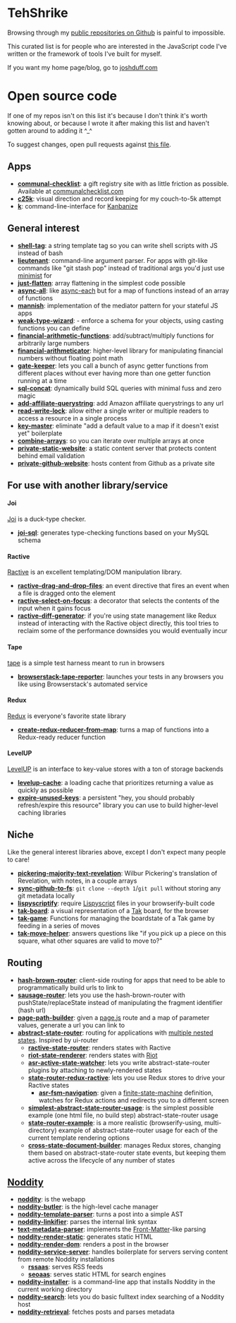 # TehShrike

Browsing through my [public repositories on Github](https://github.com/TehShrike?tab=repositories) is painful to impossible.

This curated list is for people who are interested in the JavaScript code I've written or the framework of tools I've built for myself.

If you want my home page/blog, go to [joshduff.com](http://joshduff.com/)

# Open source code

If one of my repos isn't on this list it's because I don't think it's worth knowing about, or because I wrote it after making this list and haven't gotten around to adding it ^_^

To suggest changes, open pull requests against [this file](https://github.com/TehShrike/tehshrike.github.io/blob/master/index.md).

## Apps

- **[communal-checklist](https://github.com/TehShrike/communal-checklist)**: a gift registry site with as little friction as possible.  Available at [communalchecklist.com](http://communalchecklist.com/)
- **[c25k](https://github.com/TehShrike/c25k)**: visual direction and record keeping for my couch-to-5k attempt
- **[k](https://github.com/TehShrike/k)**: command-line-interface for [Kanbanize](https://kanbanize.com/)

## General interest

- **[shell-tag](https://github.com/TehShrike/shell-tag)**: a string template tag so you can write shell scripts with JS instead of bash
- **[lieutenant](https://github.com/TehShrike/lieutenant)**: command-line argument parser.  For apps with git-like commands like "git stash pop" instead of traditional args you'd just use [minimist](https://github.com/substack/minimist) for
- **[just-flatten](https://github.com/TehShrike/just-flatten)**: array flattening in the simplest code possible
- **[async-all](https://github.com/TehShrike/async-all)**: like [async-each](https://github.com/paulmillr/async-each) but for a map of functions instead of an array of functions
- **[mannish](https://github.com/TehShrike/mannish)**: implementation of the mediator pattern for your stateful JS apps
- **[weak-type-wizard](https://github.com/TehShrike/weak-type-wizard)**: - enforce a schema for your objects, using casting functions you can define
- **[financial-arithmetic-functions](https://github.com/TehShrike/financial-arithmetic-functions)**: add/subtract/multiply functions for arbitrarily large numbers
- **[financial-arithmeticator](https://github.com/TehShrike/financial-arithmeticator)**: higher-level library for manipulating financial numbers without floating point math
- **[gate-keeper](https://github.com/TehShrike/gate-keeper)**: lets you call a bunch of async getter functions from different places without ever having more than one getter function running at a time
- **[sql-concat](https://github.com/TehShrike/sql-concat)**: dynamically build SQL queries with minimal fuss and zero magic
- **[add-affiliate-querystring](https://github.com/TehShrike/add-affiliate-querystring)**: add Amazon affiliate querystrings to any url
- **[read-write-lock](https://github.com/TehShrike/read-write-lock)**: allow either a single writer or multiple readers to access a resource in a single process
- **[key-master](https://github.com/TehShrike/key-master)**: eliminate "add a default value to a map if it doesn't exist yet" boilerplate
- **[combine-arrays](https://github.com/TehShrike/combine-arrays)**: so you can iterate over multiple arrays at once
- **[private-static-website](https://github.com/TehShrike/private-static-website)**: a static content server that protects content behind email validation
- **[private-github-website](https://github.com/TehShrike/private-github-website)**: hosts content from Github as a private site

## For use with another library/service

#### Joi

[Joi](https://github.com/hapijs/joi) is a duck-type checker.

- **[joi-sql](https://github.com/TehShrike/joi-sql)**: generates type-checking functions based on your MySQL schema

#### Ractive

[Ractive](http://www.ractivejs.org/) is an excellent templating/DOM manipulation library.

- **[ractive-drag-and-drop-files](https://github.com/TehShrike/ractive-drag-and-drop-files)**: an event directive that fires an event when a file is dragged onto the element
- **[ractive-select-on-focus](https://github.com/TehShrike/ractive-select-on-focus)**: a decorator that selects the contents of the input when it gains focus
- **[ractive-diff-generator](https://github.com/TehShrike/ractive-diff-generator)**: if you're using state management like Redux instead of interacting with the Ractive object directly, this tool tries to reclaim some of the performance downsides you would eventually incur

#### Tape

[tape](https://github.com/substack/tape) is a simple test harness meant to run in browsers

- **[browserstack-tape-reporter](https://github.com/TehShrike/browserstack-tape-reporter)**: launches your tests in any browsers you like using Browserstack's automated service

#### Redux

[Redux](http://redux.js.org/) is everyone's favorite state library

- **[create-redux-reducer-from-map](https://github.com/TehShrike/create-redux-reducer-from-map)**: turns a map of functions into a Redux-ready reducer function

#### LevelUP

[LevelUP](https://github.com/Level/levelup) is an interface to key-value stores with a ton of storage backends

- **[levelup-cache](https://github.com/TehShrike/levelup-cache)**: a loading cache that prioritizes returning a value as quickly as possible
- **[expire-unused-keys](https://github.com/TehShrike/expire-unused-keys)**: a persistent "hey, you should probably refresh/expire this resource" library you can use to build higher-level caching libraries


## Niche

Like the general interest libraries above, except I don't expect many people to care!

- **[pickering-majority-text-revelation](https://github.com/TehShrike/pickering-majority-text-revelation)**: Wilbur Pickering's translation of Revelation, with notes, in a couple arrays
- **[sync-github-to-fs](https://github.com/TehShrike/sync-github-to-fs)**: `git clone --depth 1`/`git pull` without storing any git metadata locally
- **[lispyscriptify](https://github.com/TehShrike/lispyscriptify)**: require [Lispyscript](http://lispyscript.com/) files in your browserify-built code
- **[tak-board](https://github.com/TehShrike/tak-board)**: a visual representation of a [Tak](http://cheapass.com/tak/) board, for the browser
- **[tak-game](https://github.com/TehShrike/tak-game)**: Functions for managing the boardstate of a Tak game by feeding in a series of moves
- **[tak-move-helper](https://github.com/TehShrike/tak-move-helper)**: answers questions like "if you pick up a piece on this square, what other squares are valid to move to?"

## Routing

- **[hash-brown-router](https://github.com/TehShrike/hash-brown-router)**: client-side routing for apps that need to be able to programmatically build urls to link to
- **[sausage-router](https://github.com/TehShrike/sausage-router)**: lets you use the hash-brown-router with pushState/replaceState instead of manipulating the fragment identifier (hash url)
- **[page-path-builder](https://github.com/TehShrike/page-path-builder)**: given a [page.js](https://github.com/visionmedia/page.js) route and a map of parameter values, generate a url you can link to
- **[abstract-state-router](https://github.com/TehShrike/abstract-state-router)**: routing for applications with [multiple nested states](http://joshduff.com/#!/post/2015-06-why-you-need-a-state-router.md).  Inspired by ui-router
  - **[ractive-state-router](https://github.com/TehShrike/ractive-state-router)**: renders states with Ractive
  - **[riot-state-renderer](https://github.com/TehShrike/riot-state-renderer)**: renders states with [Riot](http://riotjs.com/)
  - **[asr-active-state-watcher](https://github.com/TehShrike/asr-active-state-watcher)**: lets you write abstract-state-router plugins by attaching to newly-rendered states
  - **[state-router-redux-ractive](https://github.com/TehShrike/state-router-redux-ractive)**: lets you use Redux stores to drive your Ractive states
    - **[asr-fsm-navigation](https://github.com/TehShrike/asr-fsm-navigation)**: given a [finite-state-machine](https://github.com/dominictarr/fsm) definition, watches for Redux actions and redirects you to a different screen
  - **[simplest-abstract-state-router-usage](https://github.com/TehShrike/simplest-abstract-state-router-usage)**: is the simplest possible example (one html file, no build step) abstract-state-router usage
  - **[state-router-example](https://github.com/TehShrike/state-router-example)**: is a more realistic (browserify-using, multi-directory) example of abstract-state-router usage for each of the current template rendering options
  - **[cross-state-document-builder](https://github.com/TehShrike/cross-state-document-builder)**: manages Redux stores, changing them based on abstract-state-router state events, but keeping them active across the lifecycle of any number of states

## [Noddity](http://noddity.com/)

- **[noddity](https://github.com/TehShrike/noddity)**: is the webapp
- **[noddity-butler](https://github.com/TehShrike/noddity-butler)**: is the high-level cache manager
- **[noddity-template-parser](https://github.com/TehShrike/noddity-template-parser)**: turns a post into a simple AST
- **[noddity-linkifier](https://github.com/TehShrike/noddity-linkifier)**: parses the internal link syntax
- **[text-metadata-parser](https://github.com/TehShrike/text-metadata-parser)**: implements the [Front-Matter](http://jekyllrb.com/docs/frontmatter/)-like parsing
- **[noddity-render-static](https://github.com/TehShrike/noddity-render-static)**: generates static HTML
- **[noddity-render-dom](https://github.com/ArtskydJ/noddity-render-dom)**: renders a post in the browser
- **[noddity-service-server](https://github.com/TehShrike/noddity-service-server)**: handles boilerplate for servers serving content from remote Noddity installations
  - **[rssaas](https://github.com/TehShrike/rssaas)**: serves RSS feeds
  - **[seoaas](https://github.com/TehShrike/seoaas)**: serves static HTML for search engines
- **[noddity-installer](https://github.com/TehShrike/noddity-installer)**: is a command-line app that installs Noddity in the current working directory
- **[noddity-search](https://github.com/TehShrike/noddity-search)**: lets you do basic fulltext index searching of a Noddity host
- **[noddity-retrieval](https://github.com/TehShrike/noddity-retrieval)**: fetches posts and parses metadata
